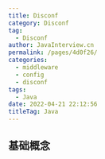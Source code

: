 ```yaml
---
title: Disconf
category: Disconf
tag: 
  - Disconf
author: JavaInterview.cn
permalink: /pages/4d0f26/
categories: 
  - middleware
  - config
  - disconf
tags: 
  - Java
date: 2022-04-21 22:12:56
titleTag: Java
---
```


## 基础概念
